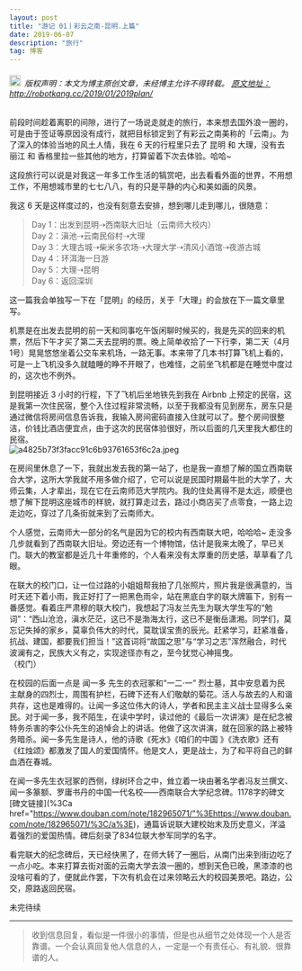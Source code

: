 ```yaml
---
layout: post
title: "游记 01丨彩云之南-昆明.上篇"
date: 2019-06-07 
description: "旅行"
tag: 博客
---   
```


<h6><img src="https://robotkang-1257995526.cos.ap-chengdu.myqcloud.com/icon/copyright.png" alt="copyright" style="display:inline;margin-bottom: -5px;" width="20" height="20"> 版权声明：本文为博主原创文章，未经博主允许不得转载。
<a target="_blank" href="http://robotkang.cc/2019/01/2019plan/">原文地址：http://robotkang.cc/2019/01/2019plan/ </a>
</h6>
前段时间趁着离职的间隙，进行了一场说走就走的旅行，本来想去国外浪一圈的，可是由于签证等原因没有成行，就把目标锁定到了有彩云之南美称的「云南」。为了深入的体验当地的风土人情，我在 6 天的行程里只去了 昆明 和 大理，没有去 丽江 和 香格里拉一些其他的地方，打算留着下次去体验。哈哈~   

这段旅行可以说是对我这一年多工作生活的犒赏吧，出去看看外面的世界，不用想工作，不用想城市里的七七八八，有的只是平静的内心和美如画的风景。      

我这 6 天是这样度过的，也没有刻意去安排，想到哪儿走到哪儿，很随意：   
>Day 1：出发到昆明⇢西南联大旧址（云南师大校内）  
>Day 2：滇池⇢云南民俗村⇢大理  
>Day 3：大理古城⇢柴米多农场⇢大理大学⇢清风小酒馆⇢夜游古城  
>Day 4：环洱海一日游  
>Day 5：大理⇢昆明  
>Day 6：返回深圳  

这一篇我会单独写一下在「昆明」的经历，关于「大理」的会放在下一篇文章里写。  

机票是在出发去昆明的前一天和同事吃午饭闲聊时候买的，我是先买的回来的机票，然后下午才买了第二天去昆明的票。晚上简单收拾了一下行李，第二天（4月1号）晃晃悠悠坐着公交车来机场，一路无事。本来带了几本书打算飞机上看的，可是一上飞机没多久就瞌睡的睁不开眼了，也难怪，之前坐飞机都是在睡觉中度过的，这次也不例外。   

到昆明接近 3 小时的行程，下了飞机后坐地铁先到我在 Airbnb 上预定的民宿，这是我第一次住民宿，整个入住过程非常流畅，以至于我都没有见到房东，房东只是通过微信将房间信息告诉我，我输入房间密码直接入住就可以了。整个房间很整洁，价钱比酒店便宜点，由于这次的民宿体验很好，所以后面的几天里我大都住的民宿。   
![a4825b73f3facc91c6b93761653f6c2a.jpeg](en-resource://database/871:1)  

在房间里休息了一下，我就出发去我的第一站了，也是我一直想了解的国立西南联合大学，这所大学我就不用多做介绍了，它可以说是民国时期最牛批的大学了，大师云集，人才辈出，现在它在云南师范大学院内。我的住处离得不是太远，顺便也想了解下昆明这座城市的样貌，就打算走过去，路过小商店买了点零食，一路上边走边吃，穿过了几条街就来到了云南师大。  

个人感觉，云南师大一部分的名气是因为它的校内有西南联大吧，哈哈哈~ 走没多几步就看到了西南联大旧址。旁边还有一个博物馆，估计是我来太晚了，早已关门。联大的教室都是近几十年重修的，个人看来没有太厚重的历史感，草草看了几眼。  

在联大的校门口，让一位过路的小姐姐帮我拍了几张照片，照片我是很满意的，当时天还下着小雨，我正好打了一把黑色雨伞，站在黑底白字的联大牌匾下，别有一番感觉。看着庄严肃穆的联大校门，我想起了冯友兰先生为联大学生写的“勉词”：“西山沧沧，滇水茫茫，这已不是渤海太行，这已不是衡岳潇湘。同学们，莫忘记失掉的家乡，莫辜负伟大的时代，莫耽误宝贵的辰光。赶紧学习，赶紧准备，抗战、建国，都要我们担当！”这首词将“故国之思”与“学习之志”浑然融合，时代波澜有之，民族大义有之，实现途径亦有之，至今犹觉心神摇曳。   
（校门）

在校园的后面一点是 闻一多 先生的衣冠冢和“一二·一” 烈士墓，其中安息着为民主献身的四烈士，周围有护栏，石碑下还有人们敬献的菊花。活人与故去的人和谐共存，这也是难得的。让闻一多这位伟大的诗人，学者和民主主义战士显得多么亲民。对于闻一多，我不陌生，在读中学时，读过他的《最后一次讲演》是在纪念被特务杀害的李公仆先生的追悼会上的讲话。他做了这次讲演，就在回家的路上被特务暗杀。闻一多先生是诗人，他的诗歌《死水》《咱们的中国 》《洗衣歌》还有《红烛颂》都激发了国人的爱国情怀。他是文人，更是战士，为了和平将自己的鲜血洒在春城。      


在闻一多先生衣冠冢的西侧，绿树环合之中，耸立着一块由著名学者冯友兰撰文、闻一多篆额、罗庸书丹的中国一代名校——西南联合大学纪念碑。1178字的碑文 [碑文链接](%3Ca href="https://www.douban.com/note/182965071/"%3Ehttps://www.douban.com/note/182965071/%3C/a%3E)，通篇诉说联大建校始末及历史意义，洋溢着强烈的爱国热情。碑后刻录了834位联大参军同学的名字。         

看完联大的纪念碑后，天已经快黑了，在师大转了一圈后，从南门出来到街边吃了一点小吃。本来打算去街对面的云南大学去浪一圈的，想到天色已晚，黑漆漆的也没啥可看的了，便就此作罢，下次有机会在过来领略云大的校园美景吧。路边，公交，原路返回民宿。            

未完待续

           
----------
>  收到信息回复，看似是一件很小的事情，但是也从细节之处体现一个人是否靠谱。一个会认真回复他人信息的人，一定是一个有责任心、有礼貌、很靠谱的人。




  
